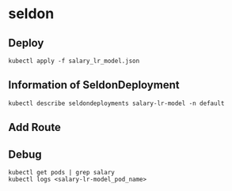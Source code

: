 # seldon

## Deploy
```
kubectl apply -f salary_lr_model.json
```

## Information of SeldonDeployment
```
kubectl describe seldondeployments salary-lr-model -n default
```

## Add Route


## Debug
```
kubectl get pods | grep salary
kubectl logs <salary-lr-model_pod_name>
```
